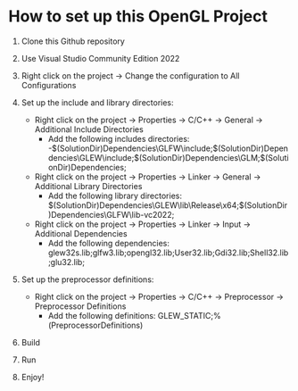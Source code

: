 # How to set up this OpenGL Project

1. Clone this Github repository

2. Use Visual Studio Community Edition 2022

3. Right click on the project -> Change the configuration to All Configurations

4. Set up the include and library directories:
	- Right click on the project -> Properties -> C/C++ -> General -> Additional Include Directories
		- Add the following includes directories: 
			-$(SolutionDir)Dependencies\GLFW\include;$(SolutionDir)Dependencies\GLEW\include;$(SolutionDir)Dependencies\GLM;$(SolutionDir)Dependencies\;
	- Right click on the project -> Properties -> Linker -> General -> Additional Library Directories
		- Add the following library directories: $(SolutionDir)Dependencies\GLEW\lib\Release\x64;$(SolutionDir)Dependencies\GLFW\lib-vc2022;
	- Right click on the project -> Properties -> Linker -> Input -> Additional Dependencies
		- Add the following dependencies: glew32s.lib;glfw3.lib;opengl32.lib;User32.lib;Gdi32.lib;Shell32.lib;glu32.lib;

5. Set up the preprocessor definitions:
	- Right click on the project -> Properties -> C/C++ -> Preprocessor -> Preprocessor Definitions
		- Add the following definitions: GLEW_STATIC;%(PreprocessorDefinitions)

6. Build

7. Run

8. Enjoy!
